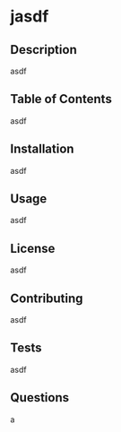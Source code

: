 
# jasdf

## Description
    
asdf

## Table of Contents

asdf

## Installation

asdf

## Usage

asdf

## License

asdf

## Contributing

asdf

## Tests

asdf

## Questions

a
    